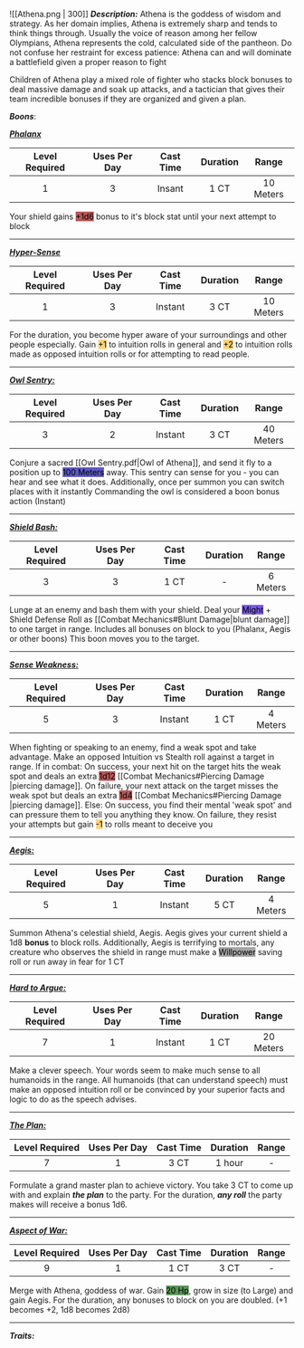 ![[Athena.png | 300]]
***Description:***
Athena is the goddess of wisdom and strategy.
As her domain implies, Athena is extremely sharp and tends to think things through.
Usually the voice of reason among her fellow Olympians, Athena represents the cold, 
calculated side of the pantheon.
Do not confuse her restraint for excess patience: Athena can and will dominate a battlefield given a proper reason to fight

Children of Athena play a mixed role of fighter who stacks block bonuses to deal massive damage and soak up attacks, and a tactician that gives their team incredible bonuses if they are organized and given a plan. 

***Boons***:

<b><ins><i>Phalanx</i></ins></b>

| Level Required | Uses Per Day | Cast Time | Duration |   Range   |
| :------------: | :----------: | :-------: | :------: | :-------: |
|       1        |      3       |  Insant   |   1 CT   | 10 Meters |

Your shield gains <mark style="background: #930000A6;">+1d6</mark> bonus to it's block stat until your next attempt to block

------------------
<b><ins><i>Hyper-Sense</i></ins></b>

| Level Required | Uses Per Day | Cast Time | Duration |   Range   |
|:--------------:|:------------:|:---------:|:--------:|:---------:|
|       1        |      3       |  Instant  |   3 CT   | 10 Meters |

For the duration, you become hyper aware of your surroundings and other people especially.
Gain <mark style="background:  #FFAD0085;">+1</mark> to intuition rolls in general and <mark style="background:  #FFAD0085;">+2</mark> to intuition rolls made as opposed intuition rolls or for attempting to read people.

------------------
<b><ins><i>Owl Sentry:</i></ins></b>

| Level Required | Uses Per Day | Cast Time | Duration |   Range   |
| :------------: | :----------: | :-------: | :------: | :-------: |
|       3        |      2       |  Instant  |   3 CT   | 40 Meters |

Conjure a sacred [[Owl Sentry.pdf|Owl of Athena]], and send it fly to a position up to <mark style="background: #0900A7A6;">100 Meters</mark> away.
This sentry can sense for you - you can hear and see what it does.
Additionally, once per summon you can switch places with it instantly
Commanding the owl is considered a boon bonus action (Instant)

------------------
<b><ins><i>Shield Bash:</i></ins></b>

| Level Required | Uses Per Day | Cast Time | Duration |  Range   |
| :------------: | :----------: | :-------: | :------: | :------: |
|       3        |      3       |   1 CT    |    -     | 6 Meters |

Lunge at an enemy and bash them with your shield.
Deal your <mark style="background: #3800D7A6;">Might</mark> + Shield Defense Roll as [[Combat Mechanics#Blunt Damage|blunt damage]] to one target in range.
Includes all bonuses on block to you (Phalanx, Aegis or other boons)
This boon moves you to the target.

------------------
<b><ins><i>Sense Weakness:</i></ins></b>

| Level Required | Uses Per Day | Cast Time | Duration |  Range   |
| :------------: | :----------: | :-------: | :------: | :------: |
|       5        |      3       |  Instant  |   1 CT   | 4 Meters |

When fighting or speaking to an enemy, find a weak spot and take advantage.
Make an opposed Intuition vs Stealth roll against a target in range.
If in combat:
	On success, your next hit on the target hits the weak spot and deals an extra <mark style="background: #930000A6;">1d12</mark> [[Combat Mechanics#Piercing Damage |piercing damage]].
	On failure, your next attack on the target misses the weak spot but deals an extra <mark style="background: #930000A6;">1d4</mark> [[Combat Mechanics#Piercing Damage |piercing damage]].
Else:
	On success, you find their mental 'weak spot' and can pressure them to tell you anything they know.
	On failure, they resist your attempts but gain <mark style="background:  #FFAD0085;">-1</mark> to rolls meant to deceive you

------------------
<b><ins><i>Aegis:</i></ins></b>

| Level Required | Uses Per Day | Cast Time | Duration |  Range   |
| :------------: | :----------: | :-------: | :------: | :------: |
|       5        |      1       |  Instant  |   5 CT   | 4 Meters |

Summon Athena's celestial shield, Aegis.
Aegis gives your current shield a 1d8 **bonus** to block rolls.
Additionally, Aegis is terrifying to mortals, any creature who observes the shield in range must make a <mark style="background: #A5A5A5;">Willpower</mark> saving roll or run away in fear for 1 CT

------------------
<b><ins><i>Hard to Argue:</i></ins></b>

| Level Required | Uses Per Day | Cast Time | Duration |   Range   |
| :------------: | :----------: | :-------: | :------: | :-------: |
|       7        |      1       |  Instant  |   1 CT   | 20 Meters |

Make a clever speech.
Your words seem to make much sense to all humanoids in the range.
All humanoids (that can understand speech) must make an opposed intuition roll or be convinced by your superior facts and logic to do as the speech advises.

--------------
<b><ins><i>The Plan:</i></ins></b>

| Level Required | Uses Per Day | Cast Time | Duration | Range |
| :------------: | :----------: | :-------: | :------: | :---: |
|       7        |      1       |   3 CT    |  1 hour  |   -   |

Formulate a grand master plan to achieve victory.
You take 3 CT to come up with and explain ***the plan*** to the party.
For the duration, ***any roll*** the party makes will receive a bonus 1d6.

------------------
<b><ins><i>Aspect of War:</i></ins></b>

| Level Required | Uses Per Day | Cast Time | Duration | Range |
|:--------------:|:------------:|:---------:|:--------:|:-----:|
|       9        |      1       |   1 CT    |   3 CT   |   -   | 

Merge with Athena, goddess of war.
Gain <mark style="background: #045B00A6;">20 Hp</mark>, grow in size (to Large) and gain Aegis.
For the duration, any bonuses to block on you are doubled.
(+1 becomes +2, 1d8 becomes 2d8)

------------------


***Traits:*** 